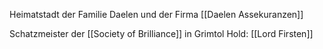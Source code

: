 Heimatstadt der Familie Daelen und der Firma [[Daelen Assekuranzen]]

Schatzmeister der [[Society of Brilliance]] in Grimtol Hold: [[Lord Firsten]]